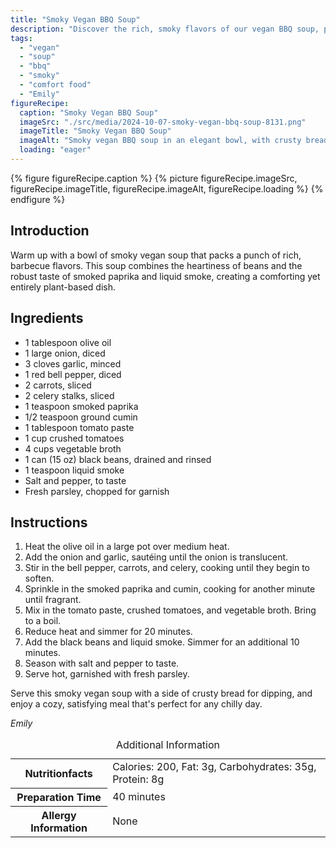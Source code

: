 ```yaml
---
title: "Smoky Vegan BBQ Soup"
description: "Discover the rich, smoky flavors of our vegan BBQ soup, perfect for warming up on a chilly day. This plant-based delight is hearty and satisfying."
tags:
  - "vegan"
  - "soup"
  - "bbq"
  - "smoky"
  - "comfort food"
  - "Emily"
figureRecipe: 
  caption: "Smoky Vegan BBQ Soup"
  imageSrc: "./src/media/2024-10-07-smoky-vegan-bbq-soup-8131.png"
  imageTitle: "Smoky Vegan BBQ Soup"
  imageAlt: "Smoky vegan BBQ soup in an elegant bowl, with crusty bread for dipping, on a simple table setting, highlighted by warm lighting."
  loading: "eager"
---
```


{% figure figureRecipe.caption %}
{% picture figureRecipe.imageSrc, figureRecipe.imageTitle, figureRecipe.imageAlt, figureRecipe.loading %}
{% endfigure %}

## Introduction

Warm up with a bowl of smoky vegan soup that packs a punch of rich, barbecue flavors. This soup combines the heartiness of beans and the robust taste of smoked paprika and liquid smoke, creating a comforting yet entirely plant-based dish.

## Ingredients

- 1 tablespoon olive oil
- 1 large onion, diced
- 3 cloves garlic, minced
- 1 red bell pepper, diced
- 2 carrots, sliced
- 2 celery stalks, sliced
- 1 teaspoon smoked paprika
- 1/2 teaspoon ground cumin
- 1 tablespoon tomato paste
- 1 cup crushed tomatoes
- 4 cups vegetable broth
- 1 can (15 oz) black beans, drained and rinsed
- 1 teaspoon liquid smoke
- Salt and pepper, to taste
- Fresh parsley, chopped for garnish

## Instructions

1. Heat the olive oil in a large pot over medium heat.
2. Add the onion and garlic, sautéing until the onion is translucent.
3. Stir in the bell pepper, carrots, and celery, cooking until they begin to soften.
4. Sprinkle in the smoked paprika and cumin, cooking for another minute until fragrant.
5. Mix in the tomato paste, crushed tomatoes, and vegetable broth. Bring to a boil.
6. Reduce heat and simmer for 20 minutes.
7. Add the black beans and liquid smoke. Simmer for an additional 10 minutes.
8. Season with salt and pepper to taste.
9. Serve hot, garnished with fresh parsley.

Serve this smoky vegan soup with a side of crusty bread for dipping, and enjoy a cozy, satisfying meal that's perfect for any chilly day.

*Emily*

<table><caption class='sr-only'>Additional Information</caption><tr><th>Nutritionfacts</th><td>Calories: 200, Fat: 3g, Carbohydrates: 35g, Protein: 8g&nbsp;</td></tr><tr><th>Preparation Time</th><td>40 minutes&nbsp;</td></tr><tr><th>Allergy Information</th><td>None&nbsp;</td></tr></table>

